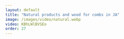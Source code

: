 ```yaml
---
layout: default
title: "Natural products and wood for combs in JA"
image: /images/video/natural.webp
video: KBhLWlBVSEo
order: 27
---
```

